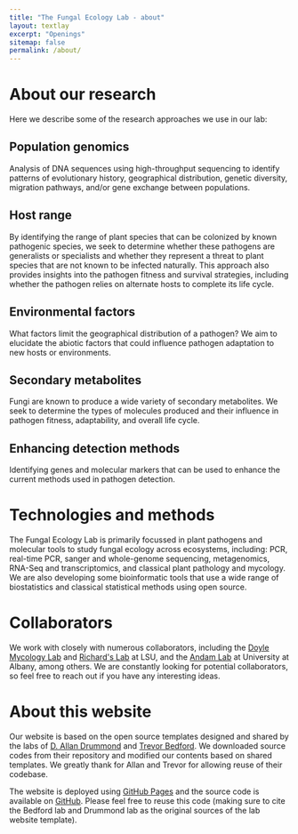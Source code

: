 ```yaml
---
title: "The Fungal Ecology Lab - about"
layout: textlay
excerpt: "Openings"
sitemap: false
permalink: /about/
---
```


# **About our research**

Here we describe some of the research approaches we use in our lab:

## Population genomics

Analysis of DNA sequences using high-throughput sequencing to identify patterns of evolutionary history, geographical distribution, genetic diversity, migration pathways, and/or gene exchange between populations.

## Host range

By identifying the range of plant species that can be colonized by known pathogenic species, we seek to determine whether these pathogens are generalists or specialists and whether they represent a threat to plant species that are not known to be infected naturally. This approach also provides insights into the pathogen fitness and survival strategies, including whether the pathogen relies on alternate hosts to complete its life cycle.

## Environmental factors

What factors limit the geographical distribution of a pathogen? We aim to elucidate the abiotic factors that could influence pathogen adaptation to new hosts or environments. 

## Secondary metabolites

Fungi are known to produce a wide variety of secondary metabolites. We seek to determine the types of molecules produced and their influence in pathogen fitness, adaptability, and overall life cycle.

## Enhancing detection methods

Identifying genes and molecular markers that can be used to enhance the current methods used in pathogen detection.

# Technologies and methods
The Fungal Ecology Lab is primarily focussed in plant pathogens and molecular tools to study fungal ecology across ecosystems, including: PCR, real-time PCR, sanger and whole-genome sequencing, metagenomics, RNA-Seq and transcriptomics, and classical plant pathology and mycology. We are also developing some bioinformatic tools that use a wide range of biostatistics and classical statistical methods using open source.

# Collaborators
We work with closely with numerous collaborators, including the [Doyle Mycology Lab](https://www.lsu.edu/agriculture/plant/about/faculty-staff/doyle.php) and [Richard's Lab](https://www.lsu.edu/agriculture/plant/about/faculty-staff/richards.php) at LSU, and the [Andam Lab](https://andamlab.wixsite.com/home) at University at Albany, among others. We are constantly looking for potential collaborators, so feel free to reach out if you have any interesting ideas.

# About this website

Our website is based on the open source templates designed and shared by the labs of [D. Allan Drummond](http://www.allanlab.org/aboutwebsite.html) and [Trevor Bedford](http://bedford.io/misc/about/). We downloaded source codes from their repository and modified our contents based on shared templates. We greatly thank for Allan and Trevor for allowing reuse of their codebase. 

The website is deployed using [GitHub Pages](https://sanderslab.github.io) and the source code is available on [GitHub](https://github.com/sanderslab). Please feel free to reuse this code (making sure to cite the Bedford lab and Drummond lab as the original sources of the lab website template).



